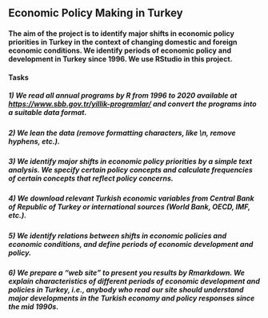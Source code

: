 ## Economic Policy Making in Turkey

#### The aim of the project is to identify major shifts in economic policy priorities in Turkey in the context of changing domestic and foreign economic conditions. We identify periods of economic policy and development in Turkey since 1996. We use RStudio in this project.

#### Tasks

##### 1) We read all annual programs by R from 1996 to 2020 available at https://www.sbb.gov.tr/yillik-programlar/ and convert the programs into a suitable data format. 
##### 2) We lean the data (remove formatting characters, like \n, remove hyphens, etc.).
##### 3) We identify major shifts in economic policy priorities by a simple text analysis. We specify certain policy concepts and calculate frequencies of certain concepts that reflect policy concerns.
##### 4) We download relevant Turkish economic variables from Central Bank of Republic of Turkey or international sources (World Bank, OECD, IMF, etc.).
##### 5) We identify relations between shifts in economic policies and economic conditions, and define periods of economic development and policy.
##### 6) We prepare a “web site” to present you results by Rmarkdown. We explain characteristics of different periods of economic development and policies in Turkey, i.e., anybody who read our site should understand major developments in the Turkish economy and policy responses since the mid 1990s.
